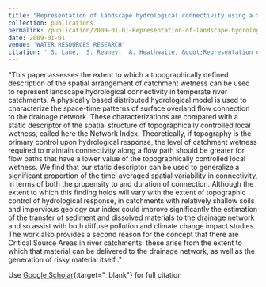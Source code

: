 ```yaml
---
title: "Representation of landscape hydrological connectivity using a topographically driven surface flow index"
collection: publications
permalink: /publication/2009-01-01-Representation-of-landscape-hydrological-connectivity-using-a-topographically-driven-surface-flow-index
date: 2009-01-01
venue: 'WATER RESOURCES RESEARCH'
citation: ' S. Lane,  S. Reaney,  A. Heathwaite, &quot;Representation of landscape hydrological connectivity using a topographically driven surface flow index.&quot; WATER RESOURCES RESEARCH, 2009.'
---
```

"This paper assesses the extent to which a topographically defined description of the spatial arrangement of catchment wetness can be used to represent landscape hydrological connectivity in temperate river catchments. A physically based distributed hydrological model is used to characterize the space-time patterns of surface overland flow connection to the drainage network. These characterizations are compared with a static descriptor of the spatial structure of topographically controlled local wetness, called here the Network Index. Theoretically, if topography is the primary control upon hydrological response, the level of catchment wetness required to maintain connectivity along a flow path should be greater for flow paths that have a lower value of the topographically controlled local wetness. We find that our static descriptor can be used to generalize a significant proportion of the time-averaged spatial variability in connectivity, in terms of both the propensity to and duration of connection. Although the extent to which this finding holds will vary with the extent of topographic control of hydrological response, in catchments with relatively shallow soils and impervious geology our index could improve significantly the estimation of the transfer of sediment and dissolved materials to the drainage network and so assist with both diffuse pollution and climate change impact studies. The work also provides a second reason for the concept that there are Critical Source Areas in river catchments: these arise from the extent to which that material can be delivered to the drainage network, as well as the generation of risky material itself.."

Use [Google Scholar](https://scholar.google.com/scholar?q=Representation+of+landscape+hydrological+connectivity+using+a+topographically+driven+surface+flow+index){:target="_blank"} for full citation